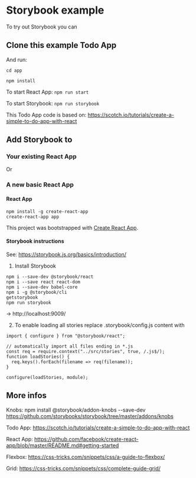 # Storybook example

To try out Storybook you can

## Clone this example Todo App 

And run:

```
cd app

npm install
```

To start React App: `npm run start`

To start Storybook: `npm run storybook`

This Todo App code is based on: https://scotch.io/tutorials/create-a-simple-to-do-app-with-react

## Add Storybook to

### Your existing React App

Or

### A new basic React App

#### React App

```
npm install -g create-react-app
create-react-app app
```

This project was bootstrapped with [Create React App](https://github.com/facebookincubator/create-react-app).

#### Storybook instructions

See: https://storybook.js.org/basics/introduction/

1. Install Storybook

```
npm i --save-dev @storybook/react
npm i --save react react-dom
npm i --save-dev babel-core
npm i -g @storybook/cli
getstorybook
npm run storybook
```
-> http://localhost:9009/

2. To enable loading all stories replace .storybook/config.js content with

```
import { configure } from "@storybook/react";

// automatically import all files ending in *.js
const req = require.context("../src/stories", true, /.js$/);
function loadStories() {
  req.keys().forEach(filename => req(filename));
}

configure(loadStories, module);
```


## More infos

Knobs:
npm install @storybook/addon-knobs --save-dev
https://github.com/storybooks/storybook/tree/master/addons/knobs

Todo App:
https://scotch.io/tutorials/create-a-simple-to-do-app-with-react

React App:
https://github.com/facebook/create-react-app/blob/master/README.md#getting-started

Flexbox:
https://css-tricks.com/snippets/css/a-guide-to-flexbox/

Grid:
https://css-tricks.com/snippets/css/complete-guide-grid/